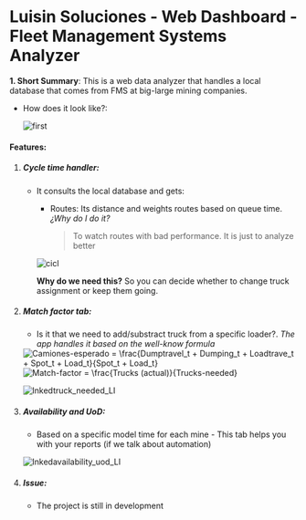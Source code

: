 # Luisin Soluciones - Web Dashboard - Fleet Management Systems Analyzer

**1. Short Summary**: This is a web data analyzer that handles a local database that comes from FMS at big-large mining companies.
  - How does it look like?:

    ![first](https://user-images.githubusercontent.com/64980133/109397992-f067d280-7907-11eb-8919-598258ed1268.png)


#### Features:


1. ##### Cycle time handler:
    - It consults the local database and gets:
       * Routes: Its distance and weights routes based on queue time. *¿Why do I do it?*
            > To watch routes with bad performance. It is just to analyze better

        ![cicl](https://user-images.githubusercontent.com/64980133/109398000-feb5ee80-7907-11eb-811a-10e6afe7e942.jpg)


        **Why do we need this?** So you can decide whether to change truck assignment or keep them going.

2. ##### Match factor tab:

    - Is it that we need to add/substract truck from a specific loader?. *The app handles it based on the well-know formula*

    <img src="https://latex.codecogs.com/gif.latex?Trucks-needed&space;=&space;\frac{Dumptravel_t&space;&plus;&space;Dumping_t&space;&plus;&space;Loadtrave_t&space;&plus;&space;Spot_t&space;&plus;&space;Load_t}{Spot_t&space;&plus;&space;Load_t}" title="Camiones-esperado = \frac{Dumptravel_t + Dumping_t + Loadtrave_t + Spot_t + Load_t}{Spot_t + Load_t}" />

    <img src="https://latex.codecogs.com/gif.latex?Match-factor&space;=&space;\frac{Trucks&space;(actual)}{Trucks-needed}" title="Match-factor = \frac{Trucks (actual)}{Trucks-needed}" />

    
    ![Inkedtruck_needed_LI](https://user-images.githubusercontent.com/64980133/109398013-17260900-7908-11eb-9efa-28c9b820eebc.jpg)


3. ##### Availability and UoD:

    - Based on a specific model time for each mine - This tab helps you with your reports (if we talk about automation)

    ![Inkedavailability_uod_LI](https://user-images.githubusercontent.com/64980133/109398024-21e09e00-7908-11eb-8b3f-18147dfe1d25.jpg)


4. ##### Issue:
   - The project is still in development
